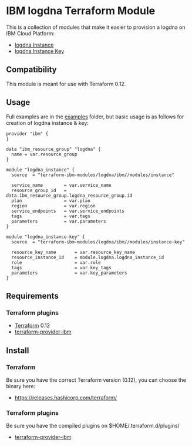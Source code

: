 # IBM logdna Terraform Module

This is a collection of modules that make it easier to provision a logdna on IBM Cloud Platform:
* [logdna Instance](modules/logdna_instance)
* [logdna Instance Key](modules/logdna_instance_key)

## Compatibility

This module is meant for use with Terraform 0.12. 

## Usage

Full examples are in the [examples](./examples/) folder, but basic usage is as follows for creation of logdna instance & key:

```hcl
provider "ibm" {
}

data "ibm_resource_group" "logdna" {
  name = var.resource_group
}

module "logdna_instance" {
  source  = "terraform-ibm-modules/logdna/ibm//modules/instance"

  service_name        = var.service_name
  resource_group_id   = data.ibm_resource_group.logdna_resource_group.id
  plan                = var.plan
  region              = var.region
  service_endpoints   = var.service_endpoints
  tags                = var.tags
  parameters          = var.parameters
}

module "logdna_instance-key" {
  source  = "terraform-ibm-modules/logdna/ibm//modules/instance-key"

  resource_key_name       = var.resource_key_name
  resource_instance_id    = module.logdna.logdna_instance_id  
  role                    = var.role
  tags                    = var.key_tags
  parameters              = var.key_parameters
}

```

## Requirements

### Terraform plugins

- [Terraform](https://www.terraform.io/downloads.html) 0.12
- [terraform-provider-ibm](https://github.com/IBM-Cloud/terraform-provider-ibm) 

## Install

### Terraform

Be sure you have the correct Terraform version (0.12), you can choose the binary here:
- https://releases.hashicorp.com/terraform/

### Terraform plugins

Be sure you have the compiled plugins on $HOME/.terraform.d/plugins/

- [terraform-provider-ibm](https://github.com/IBM-Cloud/terraform-provider-ibm) 
